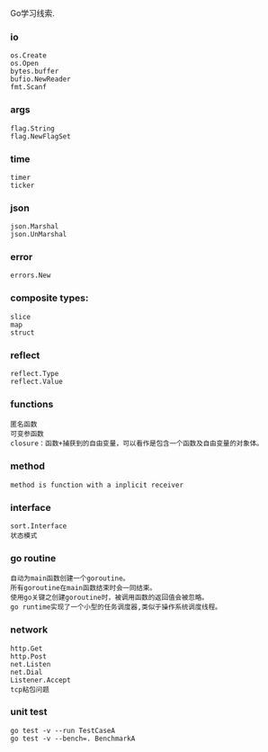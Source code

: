 Go学习线索.

### io
    os.Create
    os.Open
    bytes.buffer
    bufio.NewReader
    fmt.Scanf
### args
    flag.String
    flag.NewFlagSet
### time
    timer
    ticker
### json
    json.Marshal
    json.UnMarshal
### error
    errors.New
### composite types:
    slice
    map
    struct
### reflect
    reflect.Type
    reflect.Value
### functions
    匿名函数
    可变参函数
    closure：函数+捕获到的自由变量，可以看作是包含一个函数及自由变量的对象体。
### method
    method is function with a inplicit receiver
### interface
    sort.Interface
    状态模式
### go routine
    自动为main函数创建一个goroutine。
    所有goroutine在main函数结束时会一同结束。
    使用go关键之创建goroutine时，被调用函数的返回值会被忽略。
    go runtime实现了一个小型的任务调度器,类似于操作系统调度线程。
### network
    http.Get
    http.Post
    net.Listen
    net.Dial
    Listener.Accept
    tcp粘包问题
### unit test
    go test -v --run TestCaseA
    go test -v --bench=. BenchmarkA

